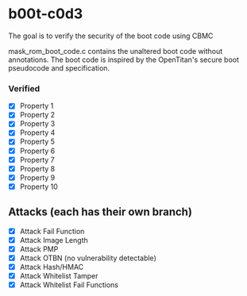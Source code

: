 # b00t-c0d3
The goal is to verify the security of the boot code using CBMC

mask_rom_boot_code.c contains the unaltered boot code without annotations. The boot code is inspired by the OpenTitan's secure boot pseudocode and specification.


### Verified
- [x] Property 1
- [x] Property 2
- [x] Property 3
- [x] Property 4
- [x] Property 5
- [x] Property 6
- [x] Property 7
- [x] Property 8
- [x] Property 9
- [x] Property 10

## Attacks (each has their own branch)
- [x] Attack Fail Function 
- [x] Attack Image Length 
- [x] Attack PMP
- [x] Attack OTBN (no vulnerability detectable)
- [x] Attack Hash/HMAC 
- [x] Attack Whitelist Tamper 
- [x] Attack Whitelist Fail Functions 
